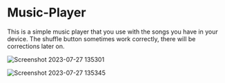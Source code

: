 # Music-Player

This is a simple music player that you use with the songs you have in your device. The shuffle button sometimes work correctly, there will be corrections later on.

![Screenshot 2023-07-27 135301](https://github.com/Juan1541/Music-Player/assets/73973316/920f2522-d4e0-48f6-96ae-62a1af34e53f)

![Screenshot 2023-07-27 135345](https://github.com/Juan1541/Music-Player/assets/73973316/09db0685-f74b-4737-b2b4-8a0e24398a6d)
